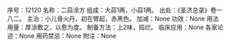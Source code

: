序号：12120
名称：二蒜涂方
组成：大蒜1两，小蒜1两。
出处：《圣济总录》卷一八二。
主治：小儿骨火丹，初在臂起，赤黑色。
加减：None
功效：None
用法用量：厚涂敷之，以愈为度。
制备方法：上2味，捣烂。
临床应用：None
各家论述：None
用药禁忌：None
附注：None
